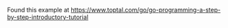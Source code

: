 Found this example at <https://www.toptal.com/go/go-programming-a-step-by-step-introductory-tutorial>